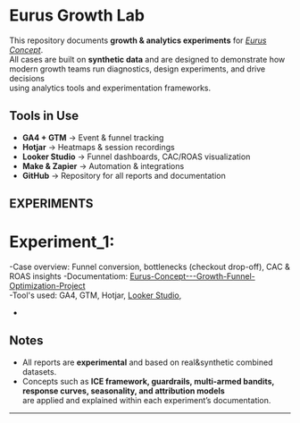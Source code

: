 # Eurus Growth Lab

This repository documents **growth & analytics experiments** for *[Eurus Concept](https://eurusconcept.com/)*.  
All cases are built on **synthetic data** and are designed to demonstrate how  
modern growth teams run diagnostics, design experiments, and drive decisions  
using analytics tools and experimentation frameworks.  

## Tools in Use
- **GA4 + GTM** → Event & funnel tracking  
- **Hotjar** → Heatmaps & session recordings  
- **Looker Studio** → Funnel dashboards, CAC/ROAS visualization  
- **Make & Zapier** → Automation & integrations  
- **GitHub** → Repository for all reports and documentation
  

## EXPERIMENTS

# Experiment_1:
-Case overview: Funnel conversion, bottlenecks (checkout drop-off), CAC & ROAS insights
-Documentatiom: [Eurus-Concept---Growth-Funnel-Optimization-Project](EXP1/)  
-Tool's used: GA4, GTM, Hotjar, [Looker Studio](https://lookerstudio.google.com/reporting/da2d8565-3fbd-4b12-8324-87f5cf138ba4), 

- 

## Notes
- All reports are **experimental** and based on real&synthetic combined datasets.  
- Concepts such as **ICE framework, guardrails, multi-armed bandits, response curves, seasonality, and attribution models**  
are applied and explained within each experiment’s documentation.  

---
